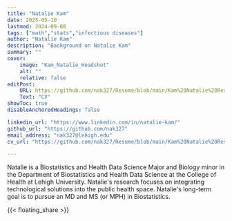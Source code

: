 ```yaml
---
title: "Natalie Kam"
date: 2025-05-10
lastmod: 2024-09-08
tags: ["math","stats","infectious diseases"]
author: "Natalie Kam"
description: "Background on Natalie Kam" 
summary: ""
cover:
    image: "Kam_Natalie_Headshot"
    alt: ""
    relative: false
editPost:
    URL: https://github.com/nak327/Resume/blob/main/Kam%20Natalie%20Resume.pdf
    Text: "CV"
showToc: true
disableAnchoredHeadings: false

linkedin_url: "https://www.linkedin.com/in/natalie-kam/"
github_url: "https://github.com/nak327"
email_address: "nak327@lehigh.edu"
cv_url: "https://github.com/nak327/Resume/blob/main/Kam%20Natalie%20Resume.pdf"

---
```


Natalie is a Biostatistics and Health Data Science Major and Biology minor in the Department of Biostatistics and Health Data Science at the College of Health at Lehigh University.
Natalie's research focuses on integrating technological solutions into the public health space.
Natalie's long-term goal is to pursue an MD and  MS (or MPH) in Biostatistics.

{{< floating_share >}} 